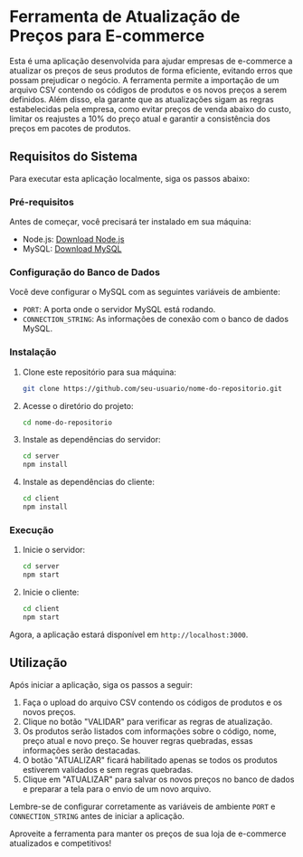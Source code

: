 # Ferramenta de Atualização de Preços para E-commerce

Esta é uma aplicação desenvolvida para ajudar empresas de e-commerce a atualizar os preços de seus produtos de forma eficiente, evitando erros que possam prejudicar o negócio. A ferramenta permite a importação de um arquivo CSV contendo os códigos de produtos e os novos preços a serem definidos. Além disso, ela garante que as atualizações sigam as regras estabelecidas pela empresa, como evitar preços de venda abaixo do custo, limitar os reajustes a 10% do preço atual e garantir a consistência dos preços em pacotes de produtos.

## Requisitos do Sistema

Para executar esta aplicação localmente, siga os passos abaixo:

### Pré-requisitos

Antes de começar, você precisará ter instalado em sua máquina:

- Node.js: [Download Node.js](https://nodejs.org/)
- MySQL: [Download MySQL](https://dev.mysql.com/downloads/)

### Configuração do Banco de Dados

Você deve configurar o MySQL com as seguintes variáveis de ambiente:

- `PORT`: A porta onde o servidor MySQL está rodando.
- `CONNECTION_STRING`: As informações de conexão com o banco de dados MySQL.

### Instalação

1. Clone este repositório para sua máquina:

   ```bash
   git clone https://github.com/seu-usuario/nome-do-repositorio.git
   ```

2. Acesse o diretório do projeto:

   ```bash
   cd nome-do-repositorio
   ```

3. Instale as dependências do servidor:

   ```bash
   cd server
   npm install
   ```

4. Instale as dependências do cliente:

   ```bash
   cd client
   npm install
   ```

### Execução

1. Inicie o servidor:

   ```bash
   cd server
   npm start
   ```

2. Inicie o cliente:

   ```bash
   cd client
   npm start
   ```

Agora, a aplicação estará disponível em `http://localhost:3000`.

## Utilização

Após iniciar a aplicação, siga os passos a seguir:

1. Faça o upload do arquivo CSV contendo os códigos de produtos e os novos preços.
2. Clique no botão "VALIDAR" para verificar as regras de atualização.
3. Os produtos serão listados com informações sobre o código, nome, preço atual e novo preço. Se houver regras quebradas, essas informações serão destacadas.
4. O botão "ATUALIZAR" ficará habilitado apenas se todos os produtos estiverem validados e sem regras quebradas.
5. Clique em "ATUALIZAR" para salvar os novos preços no banco de dados e preparar a tela para o envio de um novo arquivo.

Lembre-se de configurar corretamente as variáveis de ambiente `PORT` e `CONNECTION_STRING` antes de iniciar a aplicação.

Aproveite a ferramenta para manter os preços de sua loja de e-commerce atualizados e competitivos!
